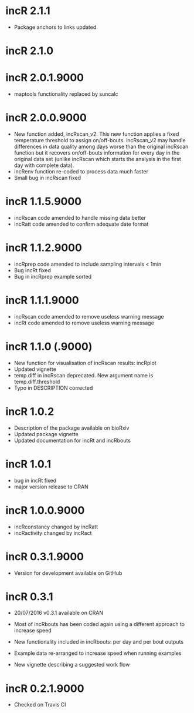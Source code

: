 # incR 2.1.1
* Package anchors to links updated

# incR 2.1.0

# incR 2.0.1.9000
* maptools functionality replaced by suncalc

# incR 2.0.0.9000
* New function added, incRscan_v2. This new function applies a fixed temperature threshold to assign on/off-bouts. incRscan_v2 may handle differences in data quality among days worse than the original incRscan function but it recovers on/off-bouts information for every day in the original data set (unlike incRscan which starts the analysis in the first day with complete data).
* incRenv function re-coded to process data much faster
* Small bug in incRscan fixed

# incR 1.1.5.9000
* incRscan code amended to handle missing data better
* incRatt code amended to confirm adequate date format

# incR 1.1.2.9000
* incRprep code amended to include sampling intervals < 1min
* Bug incRt fixed
* Bug in incRprep example sorted

# incR 1.1.1.9000
* incRscan code amended to remove useless warning message
* incRt code amended to remove useless warning message

# incR 1.1.0 (.9000)
* New function for visualisation of incRscan results: incRplot
* Updated vignette
* temp.diff in incRscan deprecated. New argument name is temp.diff.threshold
* Typo in DESCRIPTION corrected

# incR 1.0.2
* Description of the package available on bioRxiv
* Updated package vignette
* Updated documentation for incRt and incRbouts

# incR 1.0.1
* bug in incRt fixed
* major version release to CRAN

# incR 1.0.0.9000
* incRconstancy changed by incRatt
* incRactivity changed by incRact

# incR 0.3.1.9000
* Version for development available on GitHub

# incR 0.3.1
* 20/07/2016 v0.3.1 available on CRAN

* Most of incRbouts has been coded again using a different approach to increase speed
* New functionality included in incRbouts: per day and per bout outputs
* Example data re-arranged to increase speed when running examples
* New vignette describing a suggested work flow

# incR 0.2.1.9000
* Checked on Travis CI



